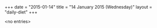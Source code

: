 +++
date = "2015-01-14"
title = "14 January 2015 (Wednesday)"
layout = "daily-diet"
+++


\<no entries\>

